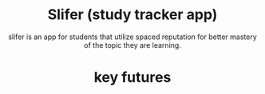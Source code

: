 <div align="center">

# Slifer (study tracker app)

slifer is an app for students that utilize spaced reputation for better mastery of the topic they are learning.

# key futures


